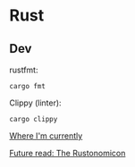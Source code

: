 # Rust

## Dev
rustfmt:
```
cargo fmt
```
Clippy (linter):
```
cargo clippy
```


[Where I'm currently](file:///Users/richo/.rustup/toolchains/stable-x86_64-apple-darwin/share/doc/rust/html/book/ch16-00-concurrency.html)

[Future read: The Rustonomicon](https://doc.rust-lang.org/stable/nomicon/)
